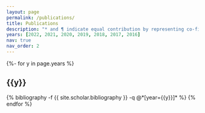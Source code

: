 ```yaml
---
layout: page
permalink: /publications/
title: Publications
description: "* and ¶ indicate equal contribution by representing co-first and co-corresponding authors, respectively."
years: [2022, 2021, 2020, 2019, 2018, 2017, 2016]
nav: true
nav_order: 2
---
```

<!-- _pages/publications.md -->
<div class="publications">

{%- for y in page.years %}
  <h2 class="year">{{y}}</h2>
  {% bibliography -f {{ site.scholar.bibliography }} -q @*[year={{y}}]* %}
{% endfor %}

</div>
